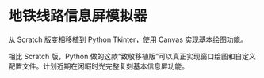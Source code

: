 # 地铁线路信息屏模拟器

从 Scratch 版变相移植到 Python Tkinter，使用 Canvas 实现基本绘图功能。

相比 Scratch 版，Python 做的这款“致敬移植版”可以真正实现窗口绘图和自定义配置文件。计划近期在闲暇时光完整复刻基本信息屏功能。